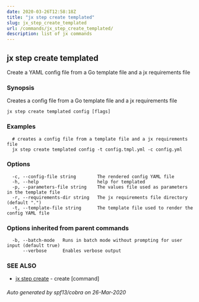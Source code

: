 ```yaml
---
date: 2020-03-26T12:58:18Z
title: "jx step create templated"
slug: jx_step_create_templated
url: /commands/jx_step_create_templated/
description: list of jx commands
---
```

## jx step create templated

Create a YAML config file from a Go template file and a jx requirements file

### Synopsis

Creates a config file from a Go template file and a jx requirements file

```
jx step create templated config [flags]
```

### Examples

```
  # creates a config file from a template file and a jx requirements file
  jx step create templated config -t config.tmpl.yml -c config.yml
```

### Options

```
  -c, --config-file string        The rendered config YAML file
  -h, --help                      help for templated
  -p, --parameters-file string    The values file used as parameters in the template file
  -r, --requirements-dir string   The jx requirements file directory (default ".")
  -t, --template-file string      The template file used to render the config YAML file
```

### Options inherited from parent commands

```
  -b, --batch-mode   Runs in batch mode without prompting for user input (default true)
      --verbose      Enables verbose output
```

### SEE ALSO

* [jx step create](/commands/jx_step_create/)	 - create [command]

###### Auto generated by spf13/cobra on 26-Mar-2020
